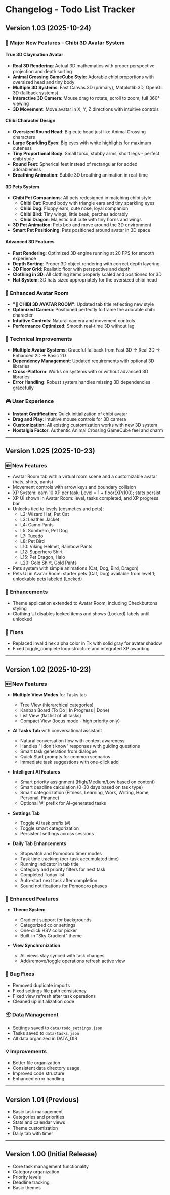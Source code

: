 # Changelog - Todo List Tracker

## Version 1.03 (2025-10-24)

### 🌟 Major New Features - Chibi 3D Avatar System

#### **True 3D Claymation Avatar**
- **Real 3D Rendering**: Actual 3D mathematics with proper perspective projection and depth sorting
- **Animal Crossing GameCube Style**: Adorable chibi proportions with oversized head and tiny body
- **Multiple 3D Systems**: Fast Canvas 3D (primary), Matplotlib 3D, OpenGL 3D (fallback systems)
- **Interactive 3D Camera**: Mouse drag to rotate, scroll to zoom, full 360° viewing
- **3D Movement**: Move avatar in X, Y, Z directions with intuitive controls

#### **Chibi Character Design**
- **Oversized Round Head**: Big cute head just like Animal Crossing characters
- **Large Sparkling Eyes**: Big eyes with white highlights for maximum cuteness
- **Tiny Proportional Body**: Small torso, stubby arms, short legs - perfect chibi style
- **Round Feet**: Spherical feet instead of rectangular for added adorableness
- **Breathing Animation**: Subtle 3D breathing animation in real-time

#### **3D Pets System**
- **Chibi Pet Companions**: All pets redesigned in matching chibi style
  - **Chibi Cat**: Round body with triangle ears and tiny sparkling eyes
  - **Chibi Dog**: Floppy ears, cute nose, loyal companion
  - **Chibi Bird**: Tiny wings, little beak, perches adorably
  - **Chibi Dragon**: Majestic but cute with tiny horns and wings
- **3D Pet Animation**: Pets bob and move around the 3D environment
- **Smart Pet Positioning**: Pets positioned around avatar in 3D space

#### **Advanced 3D Features**
- **Fast Rendering**: Optimized 3D engine running at 20 FPS for smooth experience
- **Depth Sorting**: Proper 3D object rendering with correct depth layering
- **3D Floor Grid**: Realistic floor with perspective and depth
- **Clothing in 3D**: All clothing items properly scaled and positioned for 3D
- **Hat System**: 3D hats sized appropriately for the oversized chibi head

### 🎨 Enhanced Avatar Room
- **"🌟 CHIBI 3D AVATAR ROOM"**: Updated tab title reflecting new style
- **Optimized Camera**: Positioned perfectly to frame the adorable chibi character
- **Intuitive Controls**: Natural camera and movement controls
- **Performance Optimized**: Smooth real-time 3D without lag

### 🔧 Technical Improvements
- **Multiple Avatar Systems**: Graceful fallback from Fast 3D → Real 3D → Enhanced 2D → Basic 2D
- **Dependency Management**: Updated requirements with optional 3D libraries
- **Cross-Platform**: Works on systems with or without advanced 3D libraries
- **Error Handling**: Robust system handles missing 3D dependencies gracefully

### 🎮 User Experience
- **Instant Gratification**: Quick initialization of chibi avatar
- **Drag and Play**: Intuitive mouse controls for 3D camera
- **Customization**: All existing customization works with new 3D system
- **Nostalgia Factor**: Authentic Animal Crossing GameCube feel and charm

---

## Version 1.025 (2025-10-23)

### 🆕 New Features
- Avatar Room tab with a virtual room scene and a customizable avatar (hats, shirts, pants)
- Movement controls with arrow keys and boundary collision
- XP System: earn 10 XP per task; Level = 1 + floor(XP/100); stats persist
- XP UI shown in Avatar Room: level, tasks completed, and XP progress bar
- Unlocks tied to levels (cosmetics and pets):
  - L2: Wizard Hat, Pet Cat
  - L3: Leather Jacket
  - L4: Camo Pants
  - L5: Sombrero, Pet Dog
  - L7: Tuxedo
  - L8: Pet Bird
  - L10: Viking Helmet, Rainbow Pants
  - L12: Superhero Shirt
  - L15: Pet Dragon, Halo
  - L20: Gold Shirt, Gold Pants
- Pets system with simple animations (Cat, Dog, Bird, Dragon)
- Pets UI in Avatar Room: starter pets (Cat, Dog) available from level 1; unlockable pets labeled (Locked)

### 🎨 Enhancements
- Theme application extended to Avatar Room, including Checkbuttons styling
- Clothing UI disables locked items and shows (Locked) labels until unlocked

### 🐛 Fixes
- Replaced invalid hex alpha color in Tk with solid gray for avatar shadow
- Fixed toggle_complete loop structure and integrated XP awarding

---

## Version 1.02 (2025-10-23)

### 🆕 New Features
- **Multiple View Modes** for Tasks tab
  - Tree View (hierarchical categories)
  - Kanban Board (To Do | In Progress | Done)
  - List View (flat list of all tasks)
  - Compact View (focus mode - high priority only)

- **AI Tasks Tab** with conversational assistant
  - Natural conversation flow with context awareness
  - Handles "I don't know" responses with guiding questions
  - Smart task generation from dialogue
  - Quick Start prompts for common scenarios
  - Immediate task suggestions with one-click add

- **Intelligent AI Features**
  - Smart priority assignment (High/Medium/Low based on content)
  - Smart deadline calculation (0-30 days based on task type)
  - Smart categorization (Fitness, Learning, Work, Writing, Home, Personal, Finance)
  - Optional '#' prefix for AI-generated tasks

- **Settings Tab**
  - Toggle AI task prefix (#)
  - Toggle smart categorization
  - Persistent settings across sessions

- **Daily Tab Enhancements**
  - Stopwatch and Pomodoro timer modes
  - Task time tracking (per-task accumulated time)
  - Running indicator in tab title
  - Category and priority filters for next task
  - Completed Today list
  - Auto-start next task after completion
  - Sound notifications for Pomodoro phases

### 🎨 Enhanced Features
- **Theme System**
  - Gradient support for backgrounds
  - Categorized color settings
  - One-click HSV color picker
  - Built-in "Sky Gradient" theme

- **View Synchronization**
  - All views stay synced with task changes
  - Add/remove/toggle operations refresh active view

### 🐛 Bug Fixes
- Removed duplicate imports
- Fixed settings file path consistency
- Fixed view refresh after task operations
- Cleaned up initialization code

### 📦 Data Management
- Settings saved to `data/todo_settings.json`
- Tasks saved to `data/tasks.json`
- All data organized in DATA_DIR

### 💡 Improvements
- Better file organization
- Consistent data directory usage
- Improved code structure
- Enhanced error handling

---

## Version 1.01 (Previous)
- Basic task management
- Categories and priorities
- Stats and calendar views
- Theme customization
- Daily tab with timer

---

## Version 1.00 (Initial Release)
- Core task management functionality
- Category organization
- Priority levels
- Deadline tracking
- Basic themes
